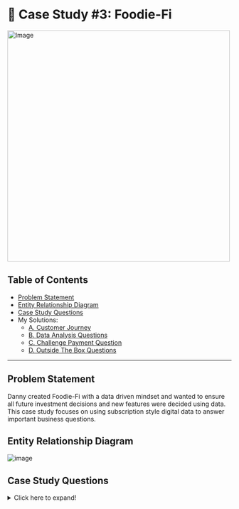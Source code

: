# 🥑 Case Study #3: Foodie-Fi

<img src="https://8weeksqlchallenge.com/images/case-study-designs/3.png" alt="Image" width="500" height="520">

## Table of Contents
- [Problem Statement](#problem-statement)
- [Entity Relationship Diagram](#entity-relationship-diagram)
- [Case Study Questions](#case-study-questions)
- My Solutions:
    - [A. Customer Journey][solution-a]
    - [B. Data Analysis Questions][solution-b]
    - [C. Challenge Payment Question][solution-c]
    - [D. Outside The Box Questions][solution-d]

---

## Problem Statement
Danny created Foodie-Fi with a data driven mindset and wanted to ensure all future investment decisions and new features were decided using data. This case study focuses on using subscription style digital data to answer important business questions.

## Entity Relationship Diagram

![image](https://8weeksqlchallenge.com/images/case-study-3-erd.png "ER diagram")

## Case Study Questions

<details>
<summary>
Click here to expand!
</summary>

### A. Customer Journey

View my solution [here][solution-a].

1. Based off the 8 sample customers provided in the sample from the subscriptions table, write a brief description about each customer’s onboarding journey. Try to keep it as short as possible - you may also want to run some sort of join to make your explanations a bit easier!

### B. Data Analysis Questions

View my solution [here][solution-b].

1. How many customers has Foodie-Fi ever had?
2. What is the monthly distribution of trial plan start_date values for our dataset - use the start of the month as the group by value
3. What plan start_date values occur after the year 2020 for our dataset? Show the breakdown by count of events for each plan_name
4. What is the customer count and percentage of customers who have churned rounded to 1 decimal place?
5. How many customers have churned straight after their initial free trial - what percentage is this rounded to the nearest whole number?
6. What is the number and percentage of customer plans after their initial free trial?
7. What is the customer count and percentage breakdown of all 5 plan_name values at 2020-12-31?
8. How many customers have upgraded to an annual plan in 2020?
9. How many days on average does it take for a customer to an annual plan from the day they join Foodie-Fi?
10. Can you further breakdown this average value into 30 day periods (i.e. 0-30 days, 31-60 days etc)
11. How many customers downgraded from a pro monthly to a basic monthly plan in 2020?

### C. Challenge Payment Question

View my solution [here][solution-c].

1. The Foodie-Fi team wants you to create a new payments table for the year 2020 that includes amounts paid by each customer in the subscriptions table with the following requirements:

- monthly payments always occur on the same day of month as the original start_date of any monthly paid plan
- upgrades from basic to monthly or pro plans are reduced by the current paid amount in that month and start immediately
- upgrades from pro monthly to pro annual are paid at the end of the current billing period and also starts at the end of the month period
- once a customer churns they will no longer make payments

### D. Outside The Box Questions

View my solution [here][solution-d].

1. How would you calculate the rate of growth for Foodie-Fi?
2. What key metrics would you recommend Foodie-Fi management to track over time to assess performance of their overall business?
3. What are some key customer journeys or experiences that you would analyse further to improve customer retention?
4. If the Foodie-Fi team were to create an exit survey shown to customers who wish to cancel their subscription, what questions would you include in the survey?
5. What business levers could the Foodie-Fi team use to reduce the customer churn rate? How would you validate the effectiveness of your ideas?
</details>

[solution-a]: https://github.com/abnogueira/sql-ark/blob/main/8-week-sql-challenge/case-study-3/A-customer-journey.md
[solution-b]: https://github.com/abnogueira/sql-ark/blob/main/8-week-sql-challenge/case-study-3/B-data-analysis.md
[solution-c]: https://github.com/abnogueira/sql-ark/blob/main/8-week-sql-challenge/case-study-3/C-challenge-payment.md
[solution-d]: https://github.com/abnogueira/sql-ark/blob/main/8-week-sql-challenge/case-study-3/D-outside-the-box.md